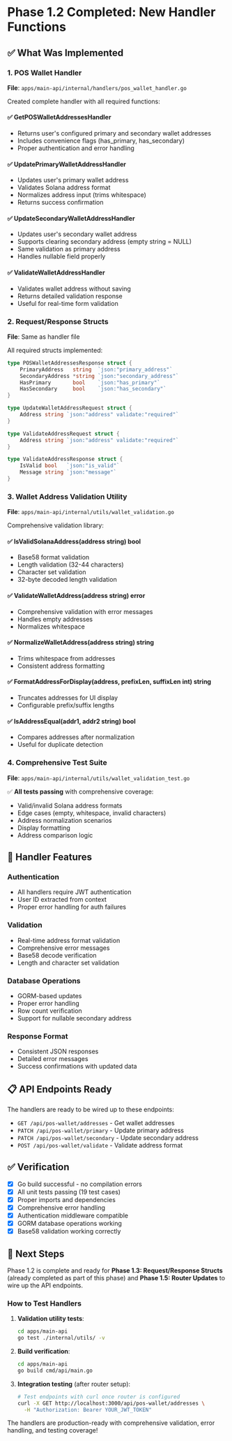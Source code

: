 # Phase 1.2 Completed: New Handler Functions

## ✅ What Was Implemented

### 1. POS Wallet Handler
**File**: `apps/main-api/internal/handlers/pos_wallet_handler.go`

Created complete handler with all required functions:

#### ✅ GetPOSWalletAddressesHandler
- Returns user's configured primary and secondary wallet addresses
- Includes convenience flags (has_primary, has_secondary)
- Proper authentication and error handling

#### ✅ UpdatePrimaryWalletAddressHandler  
- Updates user's primary wallet address
- Validates Solana address format
- Normalizes address input (trims whitespace)
- Returns success confirmation

#### ✅ UpdateSecondaryWalletAddressHandler
- Updates user's secondary wallet address
- Supports clearing secondary address (empty string = NULL)
- Same validation as primary address
- Handles nullable field properly

#### ✅ ValidateWalletAddressHandler
- Validates wallet address without saving
- Returns detailed validation response
- Useful for real-time form validation

### 2. Request/Response Structs
**File**: Same as handler file

All required structs implemented:
```go
type POSWalletAddressesResponse struct {
    PrimaryAddress   string  `json:"primary_address"`
    SecondaryAddress *string `json:"secondary_address"`
    HasPrimary       bool    `json:"has_primary"`
    HasSecondary     bool    `json:"has_secondary"`
}

type UpdateWalletAddressRequest struct {
    Address string `json:"address" validate:"required"`
}

type ValidateAddressRequest struct {
    Address string `json:"address" validate:"required"`
}

type ValidateAddressResponse struct {
    IsValid bool   `json:"is_valid"`
    Message string `json:"message"`
}
```

### 3. Wallet Address Validation Utility
**File**: `apps/main-api/internal/utils/wallet_validation.go`

Comprehensive validation library:

#### ✅ IsValidSolanaAddress(address string) bool
- Base58 format validation
- Length validation (32-44 characters)
- Character set validation
- 32-byte decoded length validation

#### ✅ ValidateWalletAddress(address string) error
- Comprehensive validation with error messages
- Handles empty addresses
- Normalizes whitespace

#### ✅ NormalizeWalletAddress(address string) string
- Trims whitespace from addresses
- Consistent address formatting

#### ✅ FormatAddressForDisplay(address, prefixLen, suffixLen int) string
- Truncates addresses for UI display
- Configurable prefix/suffix lengths

#### ✅ IsAddressEqual(addr1, addr2 string) bool
- Compares addresses after normalization
- Useful for duplicate detection

### 4. Comprehensive Test Suite
**File**: `apps/main-api/internal/utils/wallet_validation_test.go`

✅ **All tests passing** with comprehensive coverage:
- Valid/invalid Solana address formats
- Edge cases (empty, whitespace, invalid characters)
- Address normalization scenarios
- Display formatting
- Address comparison logic

## 🔧 Handler Features

### Authentication
- All handlers require JWT authentication
- User ID extracted from context
- Proper error handling for auth failures

### Validation
- Real-time address format validation
- Comprehensive error messages
- Base58 decode verification
- Length and character set validation

### Database Operations
- GORM-based updates
- Proper error handling
- Row count verification
- Support for nullable secondary address

### Response Format
- Consistent JSON responses
- Detailed error messages
- Success confirmations with updated data

## 📋 API Endpoints Ready

The handlers are ready to be wired up to these endpoints:
- `GET /api/pos-wallet/addresses` - Get wallet addresses
- `PATCH /api/pos-wallet/primary` - Update primary address  
- `PATCH /api/pos-wallet/secondary` - Update secondary address
- `POST /api/pos-wallet/validate` - Validate address format

## ✅ Verification

- [x] Go build successful - no compilation errors
- [x] All unit tests passing (19 test cases)
- [x] Proper imports and dependencies
- [x] Comprehensive error handling
- [x] Authentication middleware compatible
- [x] GORM database operations working
- [x] Base58 validation working correctly

## 🚀 Next Steps

Phase 1.2 is complete and ready for **Phase 1.3: Request/Response Structs** (already completed as part of this phase) and **Phase 1.5: Router Updates** to wire up the API endpoints.

### How to Test Handlers

1. **Validation utility tests**:
   ```bash
   cd apps/main-api
   go test ./internal/utils/ -v
   ```

2. **Build verification**:
   ```bash
   cd apps/main-api
   go build cmd/api/main.go
   ```

3. **Integration testing** (after router setup):
   ```bash
   # Test endpoints with curl once router is configured
   curl -X GET http://localhost:3000/api/pos-wallet/addresses \
     -H "Authorization: Bearer YOUR_JWT_TOKEN"
   ```

The handlers are production-ready with comprehensive validation, error handling, and testing coverage!
